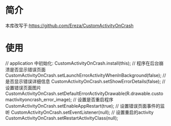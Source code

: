 # 简介
本库改写于:https://github.com/Ereza/CustomActivityOnCrash
# 使用
// application 中初始化:
CustomActivityOnCrash.install(this);
// 程序在后台崩溃是否显示错误页面
CustomActivityOnCrash.setLaunchErrorActivityWhenInBackground(false);
// 是否显示错误详细信息
CustomActivityOnCrash.setShowErrorDetails(false);
// 设置错误页面图片
CustomActivityOnCrash.setDefaultErrorActivityDrawable(R.drawable.customactivityoncrash_error_image);
// 设置是否重启程序
CustomActivityOnCrash.setEnableAppRestart(true);
// 设置错误页面事件的监听
CustomActivityOnCrash.setEventListener(null);
// 设置重启的activity
CustomActivityOnCrash.setRestartActivityClass(null);
